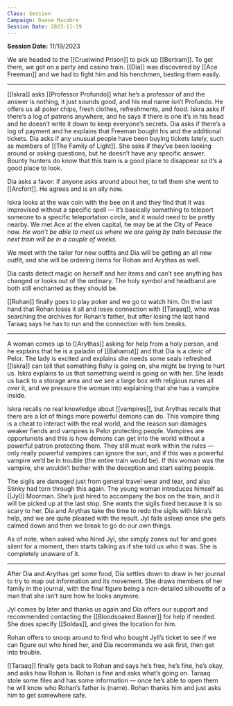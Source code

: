 ```yaml
---
Class: Session
Campaign: Danse Macabre
Session Date: 2023-11-19
---
```

**Session Date:** 11/19/2023

We are headed to the [[Cruelwind Prison]] to pick up [[Bertram]]. To get there, we got on a party and casino train. [[Dia]] was discovered by [[Ace Freeman]] and we had to fight him and his henchmen, besting them easily.

---

[[Iskra]] asks [[Professor Profundo]] what he’s a professor of and the answer is nothing, it just sounds good, and his real name isn’t Profundo. He offers us all poker chips, fresh clothes, refreshments, and food. Iskra asks if there’s a log of patrons anywhere, and he says if there is one it’s in his head and he doesn’t write it down to keep everyone’s secrets. Dia asks if there’s a log of payment and he explains that Freeman bought his and the additional tickets. Dia asks if any unusual people have been buying tickets lately, such as members of [[The Family of Light]]. She asks if they’ve been looking around or asking questions, but he doesn’t have any specific answer. Bounty hunters do know that this train is a good place to disappear so it’s a good place to look.

Dia asks a favor: if anyone asks around about her, to tell them she went to [[Arcfort]]. He agrees and is an ally now.

Iskra looks at the wax coin with the bee on it and they find that it was improvised without a specific spell — it’s basically something to teleport someone to a specific teleportation circle, and it would need to be pretty nearby. We met Ace at the elven capital, he may be at the City of Peace now. *He won’t be able to meet us where we are going by train because the next train will be in a couple of weeks.*

We meet with the tailor for new outfits and Dia will be getting an all new outfit, and she will be ordering items for Rohan and Arythas as well.

Dia casts detect magic on herself and her items and can’t see anything has changed or looks out of the ordinary. The holy symbol and headband are both still enchanted as they should be.

[[Rohan]] finally goes to play poker and we go to watch him. On the last hand that Rohan loses it all and loses connection with [[Taraaq]], who was searching the archives for Rohan’s father, but after losing the last hand Taraaq says he has to run and the connection with him breaks.

---

A woman comes up to [[Arythas]] asking for help from a holy person, and he explains that he is a paladin of [[Bahamut]] and that Dia is a cleric of Pelor. The lady is excited and explains she needs some seals refreshed. [[Iskra]] can tell that something fishy is going on, she might be trying to hurt us. Iskra explains to us that something weird is going on with her. She leads us back to a storage area and we see a large box with religious runes all over it, and we pressure the woman into explaining that she has a vampire inside.

Iskra recalls no real knowledge about [[vampires]], but Arythas recalls that there are a lot of things more powerful demons can do. This vampire thing is a cheat to interact with the real world, and the reason sun damages weaker fiends and vampires is Pelor protecting people. Vampires are opportunists and this is how demons can get into the world without a powerful patron protecting them. They still must work within the rules — only really powerful vampires can ignore the sun, and if this was a powerful vampire we’d be in trouble (the entire train would be). If this woman was the vampire, she wouldn’t bother with the deception and start eating people.

The sigils are damaged just from general travel wear and tear, and also Stinky had torn through this again. The young woman introduces himself as [[Jyl]] Moorman. She’s just hired to accompany the box on the train, and it will be picked up at the last stop. She wants the sigils fixed because it is so scary to her. Dia and Arythas take the time to redo the sigils with Iskra’s help, and we are quite pleased with the result. Jyl falls asleep once she gets calmed down and then we break to go do our own things.

As of note, when asked who hired Jyl, she simply zones out for and goes silent for a moment, then starts talking as if she told us who it was. She is completely unaware of it.

---

After Dia and Arythas get some food, Dia settles down to draw in her journal to try to map out information and its movement. She draws members of her family in the journal, with the final figure being a non-detailed silhouette of a man that she isn’t sure how he looks anymore.

Jyl comes by later and thanks us again and Dia offers our support and recommended contacting the [[Bloodsoaked Banner]] for help if needed. She does specify [[Soldas]], and gives the location for him.

Rohan offers to snoop around to find who bought Jyll’s ticket to see if we can figure out who hired her, and Dia recommends we ask first, then get into trouble.

[[Taraaq]] finally gets back to Rohan and says he’s free, he’s fine, he’s okay, and asks how Rohan is. Rohan is fine and asks what’s going on. Taraaq stole some files and has some information — once he’s able to open them he will know who Rohan’s father is (name). Rohan thanks him and just asks him to get somewhere safe.